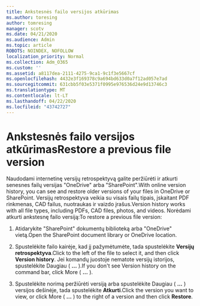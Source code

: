 ```yaml
---
title: Ankstesnės failo versijos atkūrimas
ms.author: toresing
author: tomresing
manager: scotv
ms.date: 04/21/2020
ms.audience: Admin
ms.topic: article
ROBOTS: NOINDEX, NOFOLLOW
localization_priority: Normal
ms.collection: Adm_O365
ms.custom: ''
ms.assetid: a8117dea-2111-4275-9ca1-9c1f3e5667cf
ms.openlocfilehash: 4432e3f169378c9a694bd633d0a7f12ad057e7ad
ms.sourcegitcommit: 631cbb5f03e5371f0995e976536d24e9d13746c3
ms.translationtype: MT
ms.contentlocale: lt-LT
ms.lasthandoff: 04/22/2020
ms.locfileid: "43742727"
---
```

# <a name="restore-a-previous-file-version"></a><span data-ttu-id="70ea5-102">Ankstesnės failo versijos atkūrimas</span><span class="sxs-lookup"><span data-stu-id="70ea5-102">Restore a previous file version</span></span>

<span data-ttu-id="70ea5-103">Naudodami internetinę versijų retrospektyvą galite peržiūrėti ir atkurti senesnes failų versijas "OneDrive" arba "SharePoint".</span><span class="sxs-lookup"><span data-stu-id="70ea5-103">With online version history, you can see and restore older versions of your files in OneDrive or SharePoint.</span></span> <span data-ttu-id="70ea5-104">Versijų retrospektyva veikia su visais failų tipais, įskaitant PDF rinkmenas, CAD failus, nuotraukas ir vaizdo įrašus.</span><span class="sxs-lookup"><span data-stu-id="70ea5-104">Version history works with all file types, including PDFs, CAD files, photos, and videos.</span></span> <span data-ttu-id="70ea5-105">Norėdami atkurti ankstesnę failo versiją:</span><span class="sxs-lookup"><span data-stu-id="70ea5-105">To restore a previous file version:</span></span>
  
1. <span data-ttu-id="70ea5-106">Atidarykite "SharePoint" dokumentų biblioteką arba "OneDrive" vietą.</span><span class="sxs-lookup"><span data-stu-id="70ea5-106">Open the SharePoint document library or OneDrive location.</span></span>
    
2. <span data-ttu-id="70ea5-107">Spustelėkite failo kairėje, kad jį pažymėtumėte, tada spustelėkite **Versijų retrospektyva**.</span><span class="sxs-lookup"><span data-stu-id="70ea5-107">Click to the left of the file to select it, and then click **Version history**.</span></span> <span data-ttu-id="70ea5-108">Jei komandų juostoje nematote versijų istorijos, spustelėkite Daugiau ( **...** ).</span><span class="sxs-lookup"><span data-stu-id="70ea5-108">If you don't see Version history on the command bar, click More ( **...** ).</span></span> 
    
3. <span data-ttu-id="70ea5-109">Spustelėkite norimą peržiūrėti versiją arba spustelėkite Daugiau ( **...** ) versijos dešinėje, tada spustelėkite **Atkurti**.</span><span class="sxs-lookup"><span data-stu-id="70ea5-109">Click the version you want to view, or click More ( **...** ) to the right of a version and then click **Restore**.</span></span>
    

